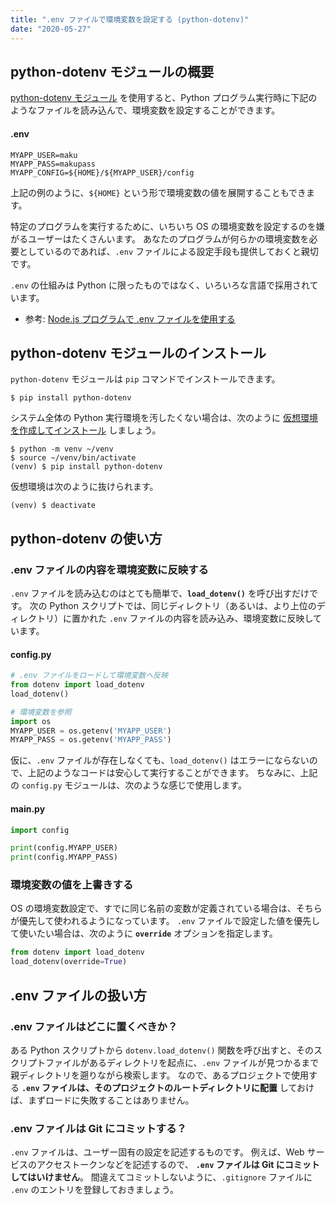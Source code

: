 ```yaml
---
title: ".env ファイルで環境変数を設定する (python-dotenv)"
date: "2020-05-27"
---
```


python-dotenv モジュールの概要
----

[python-dotenv モジュール](https://pypi.org/project/python-dotenv/) を使用すると、Python プログラム実行時に下記のようなファイルを読み込んで、環境変数を設定することができます。

#### .env

```
MYAPP_USER=maku
MYAPP_PASS=makupass
MYAPP_CONFIG=${HOME}/${MYAPP_USER}/config
```

上記の例のように、`${HOME}` という形で環境変数の値を展開することもできます。

特定のプログラムを実行するために、いちいち OS の環境変数を設定するのを嫌がるユーザーはたくさんいます。
あなたのプログラムが何らかの環境変数を必要としているのであれば、`.env` ファイルによる設定手段も提供しておくと親切です。

`.env` の仕組みは Python に限ったものではなく、いろいろな言語で採用されています。

- 参考: [Node.js プログラムで .env ファイルを使用する](/nodejs/env/dotenv.html)


python-dotenv モジュールのインストール
----

`python-dotenv` モジュールは `pip` コマンドでインストールできます。

```
$ pip install python-dotenv
```

システム全体の Python 実行環境を汚したくない場合は、次のように [仮想環境を作成してインストール](../env/venv.html) しましょう。

```
$ python -m venv ~/venv
$ source ~/venv/bin/activate
(venv) $ pip install python-dotenv
```

仮想環境は次のように抜けられます。

```
(venv) $ deactivate
```


python-dotenv の使い方
----

### .env ファイルの内容を環境変数に反映する

`.env` ファイルを読み込むのはとても簡単で、__`load_dotenv()`__ を呼び出すだけです。
次の Python スクリプトでは、同じディレクトリ（あるいは、より上位のディレクトリ）に置かれた `.env` ファイルの内容を読み込み、環境変数に反映しています。

#### config.py

```python
# .env ファイルをロードして環境変数へ反映
from dotenv import load_dotenv
load_dotenv()

# 環境変数を参照
import os
MYAPP_USER = os.getenv('MYAPP_USER')
MYAPP_PASS = os.getenv('MYAPP_PASS')
```

仮に、`.env` ファイルが存在しなくても、`load_dotenv()` はエラーにならないので、上記のようなコードは安心して実行することができます。
ちなみに、上記の `config.py` モジュールは、次のような感じで使用します。

#### main.py

```python
import config

print(config.MYAPP_USER)
print(config.MYAPP_PASS)
```

### 環境変数の値を上書きする

OS の環境変数設定で、すでに同じ名前の変数が定義されている場合は、そちらが優先して使われるようになっています。
`.env` ファイルで設定した値を優先して使いたい場合は、次のように __`override`__ オプションを指定します。

```python
from dotenv import load_dotenv
load_dotenv(override=True)
```


.env ファイルの扱い方
----

### .env ファイルはどこに置くべきか？

ある Python スクリプトから `dotenv.load_dotenv()` 関数を呼び出すと、そのスクリプトファイルがあるディレクトリを起点に、`.env` ファイルが見つかるまで親ディレクトリを遡りながら検索します。
なので、あるプロジェクトで使用する __`.env` ファイルは、そのプロジェクトのルートディレクトリに配置__ しておけば、まずロードに失敗することはありません。

### .env ファイルは Git にコミットする？

`.env` ファイルは、ユーザー固有の設定を記述するものです。
例えば、Web サービスのアクセストークンなどを記述するので、 __`.env` ファイルは Git にコミットしてはいけません__。
間違えてコミットしないように、`.gitignore` ファイルに `.env` のエントリを登録しておきましょう。

